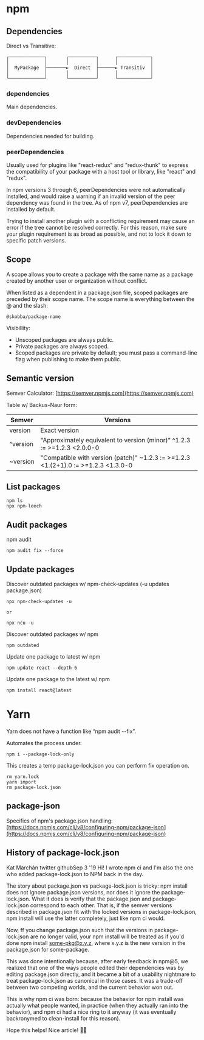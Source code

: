 # npm
## Dependencies
Direct vs Transitive:
```
┌─────────────┐       ┌──────────┐      ┌────────────┐
│             │       │          │      │            │
│  MyPackage  ├───────►  Direct  ├──────► Transitiv  │
│             │       │          │      │            │
└─────────────┘       └──────────┘      └────────────┘
```
### dependencies
Main dependencies.

### devDependencies
Dependencies needed for building.

### peerDependencies
Usually used for plugins like "react-redux" and "redux-thunk" to express the compatibility of your package with a host tool or library, like "react" and "redux".

In npm versions 3 through 6, peerDependencies were not automatically installed, and would raise a warning if an invalid version of the peer dependency was found in the tree. As of npm v7, peerDependencies are installed by default.

Trying to install another plugin with a conflicting requirement may cause an error if the tree cannot be resolved correctly. For this reason, make sure your plugin requirement is as broad as possible, and not to lock it down to specific patch versions.

## Scope
A scope allows you to create a package with the same name as a package created by another user or organization without conflict.

When listed as a dependent in a package.json file, scoped packages are preceded by their scope name. The scope name is everything between the @ and the slash:

    @skobba/package-name

Visibillity:
* Unscoped packages are always public.
* Private packages are always scoped.
* Scoped packages are private by default; you must pass a command-line flag when publishing to make them public.

## Semantic version
Semver Calculator: [https://semver.npmjs.com](https://semver.npmjs.com)

Table w/ Backus-Naur form:

| Semver        | Versions      |
| ------------- |-------------|
| version      | Exact version |
|^version|"Approximately equivalent to version (minor)" ^1.2.3 := >=1.2.3 <2.0.0-0|
|~version|"Compatible with version (patch)" ~1.2.3 := >=1.2.3 <1.(2+1).0 := >=1.2.3 <1.3.0-0|

## List packages
    npm ls
    npx npm-leech

## Audit packages
npm audit
```
npm audit fix --force
```

## Update packages
Discover outdated packages w/ npm-check-updates (-u updates package.json)
```
npx npm-check-updates -u

or 

npx ncu -u
```

Discover outdated packages w/ npm
```
npm outdated
```

Update one package to latest w/ npm
```
npm update react --depth 6
```

Update one package to the latest w/ npm
```
npm install react@latest
```

# Yarn
Yarn does not have a function like “npm audit --fix”.

Automates the process under.
```
npm i --package-lock-only
```

This creates a temp package-lock.json you can perform fix operation on.
```
rm yarn.lock
yarn import
rm package-lock.json
```

## package-json
Specifics of npm's package.json handling: [https://docs.npmjs.com/cli/v8/configuring-npm/package-json](https://docs.npmjs.com/cli/v8/configuring-npm/package-json)

## History of package-lock.json
Kat Marchán
twitter
githubSep 3 '19
Hi! I wrote npm ci and I'm also the one who added package-lock.json to NPM back in the day.

The story about package.json vs package-lock.json is tricky: npm install does not ignore package.json versions, nor does it ignore the package-lock.json. What it does is verify that the package.json and package-lock.json correspond to each other. That is, if the semver versions described in package.json fit with the locked versions in package-lock.json, npm install will use the latter completely, just like npm ci would.

Now, ff you change package.json such that the versions in package-lock.json are no longer valid, your npm install will be treated as if you'd done npm install some-pkg@x.y.z, where x.y.z is the new version in the package.json for some-package.

This was done intentionally because, after early feedback in npm@5, we realized that one of the ways people edited their dependencies was by editing package.json directly, and it became a bit of a usability nightmare to treat package-lock.json as canonical in those cases. It was a trade-off between two competing worlds, and the current behavior won out.

This is why npm ci was born: because the behavior for npm install was actually what people wanted, in practice (when they actually ran into the behavior), and npm ci had a nice ring to it anyway (it was eventually backronymed to clean-install for this reason).

Hope this helps! Nice article! 👍🏼

